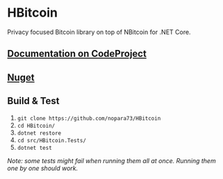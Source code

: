 # HBitcoin
Privacy focused Bitcoin library on top of NBitcoin for .NET Core.

## [Documentation on CodeProject](https://www.codeproject.com/Articles/1096320/HBitcoin-High-level-Csharp-Bitcoin-Wallet-Library)

## [Nuget](https://www.nuget.org/packages/HBitcoin)

## Build & Test

1. `git clone https://github.com/nopara73/HBitcoin`
2. `cd HBitcoin/`
3. `dotnet restore`
4. `cd src/HBitcoin.Tests/`
5. `dotnet test`

*Note: some tests might fail when running them all at once. Running them one by one should work.*
